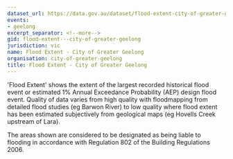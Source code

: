 ```yaml
---
dataset_url: https://data.gov.au/dataset/flood-extent-city-of-greater-geelong
events:
- geelong
excerpt_separator: <!--more-->
gid: flood-extent---city-of-greater-geelong
jurisdiction: vic
name: Flood Extent - City of Greater Geelong
organisation: city-of-greater-geelong
title: Flood Extent - City of Greater Geelong
---
```


'Flood Extent' shows the extent of the largest recorded historical flood event or estimated 1% Annual Exceedance Probability (AEP) design flood event. Quality of data varies from high quality with floodmapping from detailed flood studies (eg Barwon River) to low quality where flood extent has been estimated subjectively from geological maps (eg Hovells Creek upstream of Lara).

<!--more-->

The areas shown are considered to be designated as being liable to flooding in accordance with Regulation 802 of the Building Regulations 2006.